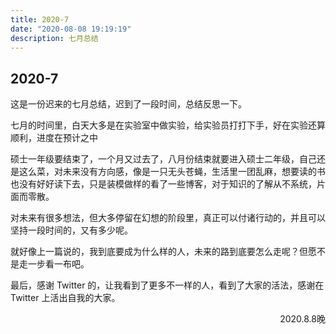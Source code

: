 ```yaml
---
title: 2020-7
date: "2020-08-08 19:19:19"
description: 七月总结
---
```


## 2020-7

这是一份迟来的七月总结，迟到了一段时间，总结反思一下。

七月的时间里，白天大多是在实验室中做实验，给实验员打打下手，好在实验还算顺利，进度在预计之中

硕士一年级要结束了，一个月又过去了，八月份结束就要进入硕士二年级，自己还是这么菜，对未来没有方向感，像是一只无头苍蝇，生活里一团乱麻，想要读的书也没有好好读下去，只是装模做样的看了一些博客，对于知识的了解从不系统，片面而零散。

对未来有很多想法，但大多停留在幻想的阶段里，真正可以付诸行动的，并且可以坚持一段时间的，又有多少呢。

就好像上一篇说的，我到底要成为什么样的人，未来的路到底要怎么走呢？但愿不是走一步看一布吧。

最后，感谢 Twitter 的，让我看到了更多不一样的人，看到了大家的活法，感谢在 Twitter 上活出自我的大家。

<p align="right">2020.8.8晚</p>